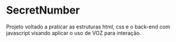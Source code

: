# SecretNumber


Projeto voltado a praticar as estruturas html, css e o back-end com javascript visando aplicar o uso de VOZ para interação.
